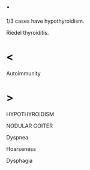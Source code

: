 # .

1/3 cases have hypothyroidism.

Riedel thyroiditis.

# <

Autoimmunity

# >

HYPOTHYROIDISM

NODULAR GOITER

Dyspnea

Hoarseness

Dysphagia
